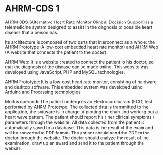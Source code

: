 # AHRM-CDS 1

AHRM CDS (Alternative Heart Rate Monitor Clinical Decision Support) is a telemedicine system designed to assist in the diagnosis of possible heart disease that a person has.

Its architecture is composed of two parts that interconnect as a whole: the AHRM Prototype (A low-cost embedded heart rate monitor) and AHRM Web (A website that connects the patient to the doctor).

AHRM Web: It is a website created to connect the patient to his doctor, so that the diagnosis of the disease can be made online. This website was developed using JavaScript, PHP and MySQL technologies.

AHRM Prototype: It is a low-cost heart rate monitor, consisting of hardware and desktop software. This embedded system was developed using Arduino and Processing technologies.

Modus operandi: The patient undergoes an Electrocardiogram (ECG) test performed by AHRM Prototype. The collected data is transmitted to the application, the software is in charge of plotting the chart and working out a heart wave pattern. The patient should report his / her clinical symptoms / parameters through the website.
All data collected from the patient is automatically saved to a database. This data is the result of the exam and will be converted to PDF format.
The patient should send the PDF to the doctor through the website. The doctor should analyze the result of the examination, draw up an award and send it to the patient through the website.

